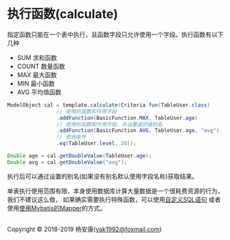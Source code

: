 # 执行函数(calculate)

指定函数只能在一个表中执行，且函数字段只允许使用一个字段。执行函数有以下几种

* SUM       求和函数
* COUNT     数量函数
* MAX       最大函数
* MIN       最小函数
* AVG       平均值函数

```java
ModelObject cal = template.calculate(Criteria.fun(TableUser.class)
                // 使用的函数和作用字段
                .addFunction(BasicFunction.MAX, TableUser.age)
                // 使用的函数和作用字段，并设置返回值别名
                .addFunction(BasicFunction.AVG, TableUser.age, "avg")
                // 查询条件
                .eq(TableUser.level, 20));

Double age = cal.getDoubleValue(TableUser.age);
Double avg = cal.getDoubleValue("avg");
```

执行后可以通过设置的别名(如果没有别名默认使用字段名称)获取结果。

单表执行使用范围有限，本身使用数据库计算大量数据是一个很耗费资源的行为，我们不建议这么做，
如果确实需要执行特殊函数，可以使用[自定义SQL语句](./index.html#custom_sql.md)
或者使用[使用Mybatis的Mapper](./index.html#mapper.md)的方式。

## 
Copyright © 2018-2019 杨安康(yak1992@foxmail.com)
